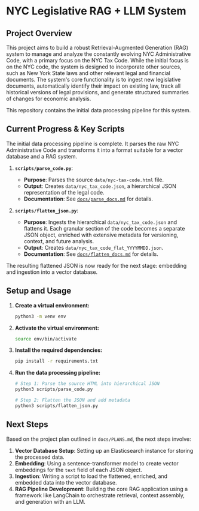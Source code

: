 # NYC Legislative RAG + LLM System

## Project Overview

This project aims to build a robust Retrieval-Augmented Generation (RAG) system to manage and analyze the constantly evolving NYC Administrative Code, with a primary focus on the NYC Tax Code. While the initial focus is on the NYC code, the system is designed to incorporate other sources, such as New York State laws and other relevant legal and financial documents. The system's core functionality is to ingest new legislative documents, automatically identify their impact on existing law, track all historical versions of legal provisions, and generate structured summaries of changes for economic analysis.

This repository contains the initial data processing pipeline for this system.

## Current Progress & Key Scripts

The initial data processing pipeline is complete. It parses the raw NYC Administrative Code and transforms it into a format suitable for a vector database and a RAG system.

1.  **`scripts/parse_code.py`**:
    *   **Purpose**: Parses the source `data/nyc-tax-code.html` file.
    *   **Output**: Creates `data/nyc_tax_code.json`, a hierarchical JSON representation of the legal code.
    *   **Documentation**: See [`docs/parse_docs.md`](./docs/parse_docs.md) for details.

2.  **`scripts/flatten_json.py`**:
    *   **Purpose**: Ingests the hierarchical `data/nyc_tax_code.json` and flattens it. Each granular section of the code becomes a separate JSON object, enriched with extensive metadata for versioning, context, and future analysis.
    *   **Output**: Creates `data/nyc_tax_code_flat_YYYYMMDD.json`.
    *   **Documentation**: See [`docs/flatten_docs.md`](./docs/flatten_docs.md) for details.

The resulting flattened JSON is now ready for the next stage: embedding and ingestion into a vector database.

## Setup and Usage

1.  **Create a virtual environment:**
    ```bash
    python3 -m venv env
    ```

2.  **Activate the virtual environment:**
    ```bash
    source env/bin/activate
    ```

3.  **Install the required dependencies:**
    ```bash
    pip install -r requirements.txt
    ```

4.  **Run the data processing pipeline:**
    ```bash
    # Step 1: Parse the source HTML into hierarchical JSON
    python3 scripts/parse_code.py

    # Step 2: Flatten the JSON and add metadata
    python3 scripts/flatten_json.py
    ```

## Next Steps

Based on the project plan outlined in `docs/PLANS.md`, the next steps involve:

1.  **Vector Database Setup**: Setting up an Elasticsearch instance for storing the processed data.
2.  **Embedding**: Using a sentence-transformer model to create vector embeddings for the `text` field of each JSON object.
3.  **Ingestion**: Writing a script to load the flattened, enriched, and embedded data into the vector database.
4.  **RAG Pipeline Development**: Building the core RAG application using a framework like LangChain to orchestrate retrieval, context assembly, and generation with an LLM.
